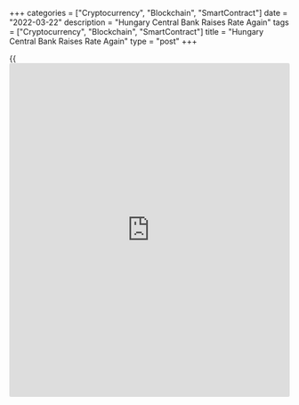 +++
categories = ["Cryptocurrency", "Blockchain", "SmartContract"]
date = "2022-03-22"
description = "Hungary Central Bank Raises Rate Again"
tags = ["Cryptocurrency", "Blockchain", "SmartContract"]
title = "Hungary Central Bank Raises Rate Again"
type = "post"
+++

{{<iframe id="large-banner" src="https://www.bounty.group/#slide=2.0" width="100%" height="600" scrolling="no" style="border: 0px solid rgb(216, 221, 230); border-radius: 3px;">}}

Hungary's central bank continued with the [policy](https://www.fintechee.com/policy/) tightening in March,
raising the interest rate further on Tuesday, in the backdrop of high
inflation and the high uncertainty regarding the short-term economic
outlook due to the Russia-Ukraine war.

The Monetary Policy Council raised the base rate by 100 basis points to
4.40 percent, the Magyar Nemzeti Bank said. Economists had forecast a
hike to 4.15 percent.  
  
The overnight deposit and lending rates were also raised by 100 basis
points each to 4.40 percent and 7.40 percent, respectively.

The central bank has raised the key interest rate in every [policy](https://www.fintechee.com/policy/)
session since June last year.

"In the Council's assessment, the outbreak of the Russia-Ukraine war has
led to a further increase in upside risks to inflation: continued rises
in commodity and energy prices point to a persistently high external
inflation environment," the bank said.

"In addition, elevated inflation may persist for longer as a domestic
inflationary effect if strong price dynamics are built into economic
agents' expectations, resulting in second-round inflationary effects."

The bank said it will continue the cycle of interest rate hikes until
the outlook for inflation stabilizes around the target and inflation
risks become evenly balanced on the horizon of monetary [policy](https://www.fintechee.com/policy/).

Based on the possible duration of the war and the [policy](https://www.fintechee.com/policy/) of sanctions,
the bank projected GDP growth of 2.5-4.5 percent for this year and
4.0-5.0 percent for next year. The [economy][1] is expected to expand
3.0-4.0 percent in 2024.  
  
Policymakers expect strong negative supply effects to drive inflation
higher.  
  
Inflation is forecast to be between 7.5 and 9.8 percent in 2022 and
between 3.3 and 5.0 percent next year. Price growth is expected to fall
back to target in 2024.

For comments and feedback [contact](https://www.playgroundfx.com/contact/): editorial@rtt[news](https://www.letsplayfx.com/blog/forex-news-website/).com

[Economic News][1]

 **What parts of the world are seeing the best (and worst) economic
performances lately? Click[here][2] to check out our [Econ Scorecard][2]
and find out! See up-to-the-moment [ranking](https://www.playgroundfx.com/blog/crypto-exchange-ranking/)s for the best and worst
performers in [GDP][2], [unemployment rate][3], [inflation][4] and much
more.**

   1. www.rtt[news](https://www.letsplayfx.com/blog/forex-news-website/).com/Content/EconomicNews.aspx
   2. www.rtt[news](https://www.letsplayfx.com/blog/forex-news-website/).com/economic-scorecard/world-rank/GDP/highest-performance.aspx
   3. www.rtt[news](https://www.letsplayfx.com/blog/forex-news-website/).com/economic-scorecard/world-rank/unemployment-rate/lowest-performance.aspx
   4. www.rtt[news](https://www.letsplayfx.com/blog/forex-news-website/).com/economic-scorecard/world-rank/CPI/highest-performance.aspx